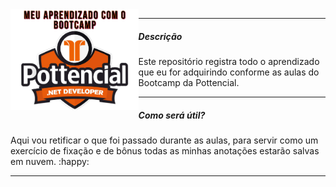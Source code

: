 <img src="https://github.com/NickBR06/Estudos-DIO/blob/main/configs/Pottencial_edit.png" alt="Pottencial BootCamp" style="zoom:20%;" align="left" />

***

##### Descrição

Este repositório registra todo o aprendizado que eu for adquirindo conforme as aulas do Bootcamp da Pottencial.

***

##### Como será útil?

Aqui vou retificar o que foi passado durante as aulas, para servir como um exercício de fixação e de bônus todas as minhas anotações estarão salvas em nuvem. :happy:

***

